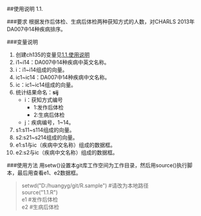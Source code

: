 ##使用说明
1.1.

###要求
根据发作后体检、生病后体检两种获知方式的人数，对CHARLS 2013年DA007中14种疾病排序。

###变量说明
1. 创建ch135的变量见[1.1.使用说明](1.1.md)
2. i1~i14：DA007中14种疾病中英文名称。
3. i：i1~i14组成的向量。
4. ic1~ic14：DA007中14种疾病中文名称。
5. ic：ic1~ic14组成的向量。
6. 统计结果命名：**sij**
	* i：获知方式编号
		* 1:发作后体检
		* 2:生病后体检
	* j：疾病编号，1~14。
7. s1:s11~s114组成的向量。
8. s2:s21~s214组成的向量。
9. e1:s1与ic（疾病中文名称）组成的数据框。
10. e2:s2与ic（疾病中文名称）组成的数据框。

###使用方法
用setw()设置本git库工作空间为工作目录，然后用source()执行脚本，最后用查看e1、e2数据框。
> setwd("D:/huangyg/git/R.sample")  #请改为本地路径  
> source("1.1.R")   
> e1  #发作后体检  
> e2  #生病后体检  

